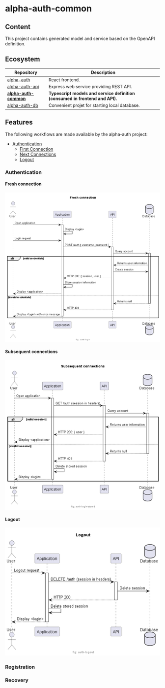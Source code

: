 # alpha-auth-common

## Content

This project contains generated model and service based on the OpenAPI definition.

## Ecosystem

| Repository   | Description |
| ----------   | ----------- |
| [alpha-auth](https://github.com/ash-uncover/alpha-auth) | React frontend. |
| [alpha-auth-api](https://github.com/ash-uncover/alpha-auth-api) | Express web service providing REST API. |
| **[alpha-auth-common](https://github.com/ash-uncover/alpha-auth-common)** | **Typescript models and service definition (consumed in frontend and API).** |
| [alpha-auth-db](https://github.com/ash-uncover/alpha-auth-db) | Convenient projet for starting local database. |

## Features

The following workflows are made available by the alpha-auth project:

- [Authentication](https://github.com/ash-uncover/alpha-auth-common#authentication)
  - [First Connection](https://github.com/ash-uncover/alpha-auth-common#fresh-connection)
  - [Next Connections](https://github.com/ash-uncover/alpha-auth-common#subsequent-connections)
  - [Logout](https://github.com/ash-uncover/alpha-auth-common#logout)

### Authentication

#### Fresh connection

<!--
@startuml ./resources/help/auth-login

footer "fig: auth-login"

title Fresh connection

actor User as user
participant "Application" as UI
participant "API" as API
database "Database" as DB

user -> UI: Open application
activate UI
UI -> UI: Display <login>
user -> UI: Login request
UI -> API: POST /auth { username, password }
activate API
API -> DB: Query account
activate DB
alt valid credentials
  API <-- DB: Returns user information
  API -> DB: Create session
  UI <-- API: HTTP 200: { session, user }
  UI -> UI: Store session information
  user <-- UI: Display <application>
else invalid credentials
  API <-- DB: Returns null
  deactivate DB
  UI <-- API: HTTP 401
  deactivate API
  user <-- UI: Display <login> with error message
  deactivate UI
end

@enduml
-->
![](./resources/help/auth-login.png)

#### Subsequent connections

<!--
@startuml ./resources/help/auth-login-stored

footer "fig: auth-login-stored"

title Subsequent connections

actor User as user
participant "Application" as UI
participant "API" as API
database "Database" as DB

user -> UI: Open application
activate UI
UI -> API: GET /auth (session in headers)
activate API
API -> DB: Query account
activate DB
alt valid session
  API <-- DB: Returns user information
  UI <-- API: HTTP 200: { user }
  user <-- UI: Display <application>
else invalid session
  API <-- DB: Returns null
  deactivate DB
  UI <-- API: HTTP 401
  deactivate API
  UI -> UI: Delete stored session
  user <-- UI: Display <login>
  deactivate UI
end

@enduml
-->
![](./resources/help/auth-login-stored.png)

#### Logout

<!--
@startuml ./resources/help/auth-logout

footer "fig: auth-logout"

title Logout

actor User as user
participant "Application" as UI
participant "API" as API
database "Database" as DB

user -> UI: Logout request
activate UI
UI -> API: DELETE /auth (session in headers)
activate API
API -> DB: Delete session
UI <-- API: HTTP 200
deactivate API
UI -> UI: Delete stored session
user <-- UI: Display <login>
deactivate UI

@enduml
-->
![](./resources/help/auth-logout.png)

### Registration

### Recovery
